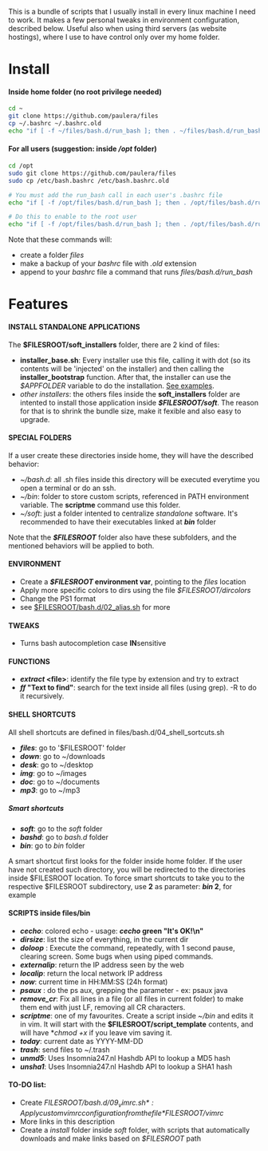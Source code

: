 This is a bundle of scripts that I usually install in every linux machine I need to work. It makes a few personal tweaks in environment configuration, described below. Useful also when using third servers (as website hostings), where I use to have control only over my home folder.
# Install #

#### Inside home folder (no root privilege needed) ####
``` bash
cd ~
git clone https://github.com/paulera/files
cp ~/.bashrc ~/.bashrc.old
echo "if [ -f ~/files/bash.d/run_bash ]; then . ~/files/bash.d/run_bash; fi" >> ~/.bashrc
```
#### For all users (suggestion: inside */opt* folder) ####

``` bash
cd /opt
sudo git clone https://github.com/paulera/files
sudo cp /etc/bash.bashrc /etc/bash.bashrc.old

# You must add the run_bash call in each user's .bashrc file
echo "if [ -f /opt/files/bash.d/run_bash ]; then . /opt/files/bash.d/run_bash; fi" >> /home/user/.bashrc

# Do this to enable to the root user
echo "if [ -f /opt/files/bash.d/run_bash ]; then . /opt/files/bash.d/run_bash; fi" >> /root/.bashrc
```
Note that these commands will:
- create a folder *files*
- make a backup of your *bashrc* file with *.old* extension
- append to your *bashrc* file a command that runs *files/bash.d/run_bash*

# Features #

#### INSTALL STANDALONE APPLICATIONS #####

The **$FILESROOT/soft_installers** folder, there are 2 kind of files:
- **installer_base.sh**: Every installer use this file, calling it with dot (so its contents will be 'injected' on the installer) and then calling the **installer_bootstrap** function. After that, the installer can use the _$APPFOLDER_ variable to do the installation. [See examples](https://github.com/paulera/files/tree/master/soft_installers).
- _other installers_: the others files inside the **soft_installers** folder are intented to install those application inside **_$FILESROOT/soft_**. The reason for that is to shrink the bundle size, make it fexible and also easy to upgrade.

#### SPECIAL FOLDERS #####

If a user create these directories inside home, they will have the described behavior:
- *~/bash.d*: all .sh files inside this directory will be executed everytime you open a terminal or do an ssh.
- *~/bin*: folder to store custom scripts, referenced in PATH environment variable. The **scriptme** command use this folder.
- *~/soft*: just a folder intented to centralize _standalone_ software. It's recommended to have their executables linked at **_bin_** folder

Note that the **_$FILESROOT_** folder also have these subfolders, and the mentioned behaviors will be applied to both.

#### ENVIRONMENT ####

- Create a **_$FILESROOT_ environment var**, pointing to the *files* location
- Apply more specific colors to dirs using the file *$FILESROOT/dircolors*
- Change the PS1 format
- see [$FILESROOT/bash.d/02_alias.sh](https://github.com/paulera/files/blob/master/bash.d/02_alias.sh) for more

#### TWEAKS ####

- Turns bash autocompletion case **IN**sensitive

#### FUNCTIONS ####

- **_extract_ &lt;file&gt;**: identify the file type by extension and try to extract
- **_ff_ "Text to find"**: search for the text inside all files (using grep). -R to do it recursively.

#### SHELL SHORTCUTS ####

All shell shortcuts are defined in files/bash.d/04_shell_sortcuts.sh

- **_files_**: go to '$FILESROOT' folder
- **_down_**: go to ~/downloads
- **_desk_**: go to ~/desktop
- **_img_**: go to ~/images
- **_doc_**: go to ~/documents
- **_mp3_**: go to ~/mp3
 
##### Smart shortcuts #####
- **_soft_**: go to the _soft_ folder
- **_bashd_**: go to _bash.d_ folder
- **_bin_**: go to _bin_ folder

A smart shortcut first looks for the folder inside home folder. If the user have not created such directory, you will be redirected to the directories inside $FILESROOT location. To force smart shortcuts to take you to the respective $FILESROOT subdirectory, use **2** as parameter: **_bin_ 2**, for example

#### SCRIPTS inside files/bin ####

- **_cecho_**: colored echo - usage: **_cecho_ green "It's OK!\n"**
- **_dirsize_**: list the size of everything, in the current dir
- **_doloop_** <command>: Execute the command, repeatedly, with 1 second pause, clearing screen. Some bugs when using piped commands.
- **_externalip_**: return the IP address seen by the web
- **_localip_**: return the local network IP address
- **_now_**: current time in HH:MM:SS (24h format)
- **_psaux_** <name to grep>: do the ps aux, grepping the parameter - ex: psaux java
- **_remove_cr_**: Fix all lines in a file (or all files in current folder) to make them end with just LF, removing all CR characters.
- **_scriptme_**: one of my favourites. Create a script inside _~/bin_ and edits it in vim. It will start with the **$FILESROOT/script_template** contents, and will have **_chmod_ +x* if you leave vim saving it.
- **_today_**: current date as YYYY-MM-DD
- **_trash_**: send files to ~/.trash
- **_unmd5_**: Uses Insomnia247.nl Hashdb API to lookup a MD5 hash
- **_unsha1_**: Uses Insomnia247.nl Hashdb API to lookup a SHA1 hash

#### TO-DO list: ####

- Create *$FILESROOT/bash.d/09_vimrc.sh*: Apply custom vimrc configuration from the file *$FILESROOT/vimrc*
- More links in this description
- Create a _install_ folder inside _soft_ folder, with scripts that automatically downloads and make links based on _$FILESROOT_ path
